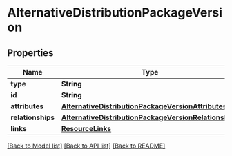# AlternativeDistributionPackageVersion

## Properties
Name | Type | Description | Notes
------------ | ------------- | ------------- | -------------
**type** | **String** |  | 
**id** | **String** |  | 
**attributes** | [**AlternativeDistributionPackageVersionAttributes**](AlternativeDistributionPackageVersionAttributes.md) |  | [optional] 
**relationships** | [**AlternativeDistributionPackageVersionRelationships**](AlternativeDistributionPackageVersionRelationships.md) |  | [optional] 
**links** | [**ResourceLinks**](ResourceLinks.md) |  | [optional] 

[[Back to Model list]](../README.md#documentation-for-models) [[Back to API list]](../README.md#documentation-for-api-endpoints) [[Back to README]](../README.md)


